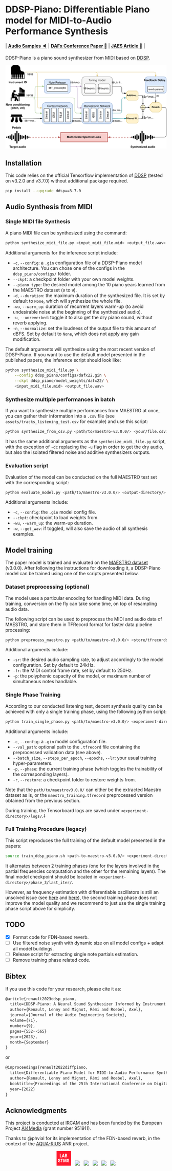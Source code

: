 # DDSP-Piano: Differentiable Piano model for MIDI-to-Audio Performance Synthesis
| [**Audio Samples 🔈**](http://recherche.ircam.fr/anasyn/renault/DAFx22)
| [**DAFx Conference Paper 📄**](https://dafx2020.mdw.ac.at/proceedings/papers/DAFx20in22_paper_48.pdf)
| [**JAES Article 📄**](https://doi.org/10.17743/jaes.2022.0102) 
|

DDSP-Piano is a piano sound synthesizer from MIDI based on [DDSP](https://github.com/magenta/ddsp).

![v2.0 Architecture](assets/4_ddsp-piano_v2.drawio.svg)

## Installation
This code relies on the official Tensorflow implementation of [DDSP](https://github.com/magenta/ddsp) (tested on v3.2.0 and v3.7.0) without additional package required.
```bash
pip install --upgrade ddsp==3.7.0
```

## Audio Synthesis from MIDI

### Single MIDI file Synthesis
A piano MIDI file can be synthesized using the command:
```bash
python synthesize_midi_file.py <input_midi_file.mid> <output_file.wav>
```
Additional arguments for the inference script include:
- `-c`, `--config`: a `.gin` configuration file of a DDSP-Piano model architecture. You can chose one of the configs in the `ddsp_piano/configs/` folder.
- `--ckpt`: a checkpoint folder with your own model weights.
- `--piano_type`: the desired model among the 10 piano years learned from the MAESTRO dataset (`0` to `9`).
- `-d`, `--duration`: the maximum duration of the synthesized file. It is set by default to `None`, which will synthesize the whole file.
- `-wu`, `--warm_up`: duration of recurrent layers warm-up (to avoid undesirable noise at the beginning of the synthesized audio).
- `-u`, `--unreverbed`: toggle it to also get the dry piano sound, without reverb applying.
- `-n`, `--normalize`: set the loudness of the output file to this amount of dBFS. Set by default to `None`, which does not apply any gain modification.

The default arguments will synthesize using the most recent version of DDSP-Piano.
If you want to use the default model presented in the published papers, the inference script should look like:
```bash
python synthesize_midi_file.py \
    --config ddsp_piano/configs/dafx22.gin \
    --ckpt ddsp_piano/model_weights/dafx22/ \
    <input_midi_file.mid> <output_file.wav>
```

### Synthesize multiple performances in batch
If you want to synthesize multiple performances from MAESTRO at once, you can gather their information into a `.csv` file (see `assets/tracks_listening_test.csv` for example) and use this script:
```bash
python synthesize_from_csv.py <path/to/maestro-v3.0.0/> <your/file.csv> <output/directory/>
```
It has the same additional arguments as the `synthesize_midi_file.py` script, with the exception of `-dc` replacing the `-u` flag in order to get the dry audio, but also the isolated filtered noise and additive synthesizers outputs. 

### Evaluation script
Evaluation of the model can be conducted on the full MAESTRO test set with the corresponding script:
```bash
python evaluate_model.py <path/to/maestro-v3.0.0/> <output-directory/>
```
Additional arguments include:
- `-c`, `--config`: the `.gin` model config file.
- `--ckpt`: checkpoint to load weights from.
- `-wu`, `--warm_up`: the warm-up duration.
- `-w`, `--get_wav`: if toggled, will also save the audio of all synthesis examples.

## Model training
The paper model is trained and evaluated on the [MAESTRO dataset](https://magenta.tensorflow.org/datasets/maestro#v300) (v3.0.0).
After following the instructions for downloading it, a DDSP-Piano model can be trained using one of the scripts presented below.

### Dataset preprocessing (optional)
The model uses a particular encoding for handling MIDI data.
During training, conversion on the fly can take some time, on top of resampling audio data.

The following script can be used to preprocess the MIDI and audio data of MAESTRO, and store them in TFRecord format for faster data pipeline processing:
```bash
python preprocess_maestro.py <path/to/maestro-v3.0.0/> <store/tfrecords/in/this/folder/>
```
Additional arguments include:
- `-sr`: the desired audio sampling rate, to adjust accordingly to the model configuration. Set by default to 24kHz.
- `-fr`: the MIDI control frame rate, set by default to 250Hz.
- `-p`: the polyphonic capacity of the model, or maximum number of simultaneous notes handlable.

### Single Phase Training
According to our conducted listening test, decent synthesis quality can be achieved with only a single training phase, using the following python script:
```bash
python train_single_phase.py <path/to/maestro-v3.0.0/> <experiment-directory/>
```
Additional arguments include:
- `-c`, `--config`: a `.gin` model configuration file.
- `--val_path`: optional path to the `.tfrecord` file containing the preprocessed validation data (see above).
- `--batch_size`, `--steps_per_epoch`, `--epochs`, `--lr`: your usual training hyper-parameters.
- `-p`, `--phase`: the current training phase (which toggles the trainability of the corresponding layers).
- `-r`, `--restore`: a checkpoint folder to restore weights from.

Note that the `path/to/maestrov3.0.0/` can either be the extracted Maestro dataset as is, or the `maestro_training.tfrecord` preprocessed version obtained from the previous section.

During training, the Tensorboard logs are saved under `<experiment-directory>/logs/`.‡

### Full Training Procedure (legacy)
This script reproduces the full training of the default model presented in the papers:
```bash
source train_ddsp_piano.sh <path-to-maestro-v3.0.0/> <experiment-directory/>
```
It alternates between 2 training phases (one for the layers involved in the partial frequencies computation and the other for the remaining layers).
The final model checkpoint should be located in `<experiment-directory>/phase_3/last_iter/`.

However, as frequency estimation with differentiable oscillators is still an unsolved issue (see [here](https://arxiv.org/abs/2012.04572) and [here](https://doi.org/10.3389/frsip.2023.1284100)), the second training phase does not improve the model quality and we recommend to just use the single training phase script above for simplicity.

## TODO
- [x] Format code for FDN-based reverb.
- [ ] Use filtered noise synth with dynamic size on all model configs + adapt all model buildings.
- [ ] Release script for extracting single note partials estimation.
- [ ] Remove training phase related code.

## Bibtex
If you use this code for your research, please cite it as:
```latex
@article{renault2023ddsp_piano,
  title={DDSP-Piano: A Neural Sound Synthesizer Informed by Instrument Knowledge},
  author={Renault, Lenny and Mignot, Rémi and Roebel, Axel},
  journal={Journal of the Audio Engineering Society},
  volume={71},
  number={9},
  pages={552--565}
  year={2023},
  month={September}
}
```
or
```latex
@inproceedings{renault2022diffpiano,
  title={Differentiable Piano Model for MIDI-to-Audio Performance Synthesis},
  author={Renault, Lenny and Mignot, Rémi and Roebel, Axel},
  booktitle={Proceedings of the 25th International Conference on Digital Audio Effects},
  year={2022}
}
```
## Acknowledgments
This project is conducted at IRCAM and has been funded by the European Project [AI4Media](https://www.ai4media.eu/) (grant number 951911).

Thanks to @phvial for its implementation of the FDN-based reverb, in the context of the [AQUA-RIUS](https://anr.fr/Projet-ANR-22-CE23-0022) ANR project.

<p align="center">
  <a href="https://www.stms-lab.fr/"> <img src="assets/STMS-lab.png" width="9%"></a>
  &nbsp;
  <a href="https://www.ircam.fr/"> <img src="https://encrypted-tbn0.gstatic.com/images?q=tbn:ANd9GcTeJBTYBkufxwA0Us3JCcPAlGt0blX4LzRq1QxRb27xvQ&s" width="30%"></a>
  &nbsp;
  <img src="https://upload.wikimedia.org/wikipedia/fr/c/cd/Logo_Sorbonne_Universit%C3%A9.png" width="25%">
  &nbsp;
  <img src="https://upload.wikimedia.org/wikipedia/fr/thumb/7/72/Logo_Centre_national_de_la_recherche_scientifique_%282023-%29.svg/512px-Logo_Centre_national_de_la_recherche_scientifique_%282023-%29.svg.png" width="10%">
  &nbsp;
  <a href="http://www.idris.fr/jean-zay/"> <img src="https://upload.wikimedia.org/wikipedia/commons/thumb/1/19/Logo-ministere-de-la-culture.png/788px-Logo-ministere-de-la-culture.png" width="12%"></a>
  &nbsp;
  <a href="https://ai4media.eu"> <img src="https://www.ai4europe.eu/sites/default/files/2021-06/Logo_AI4Media_0.jpg" width="14.5%"> </a>
</p>